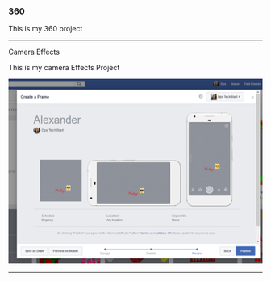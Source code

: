 ### 360

This is my 360 project

<script src="//360.vizor.io/scripts/embed.js" data-vizorurl="https://360.vizor.io/embed/v/xyq0" ></script>

***

Camera Effects

This is my camera Effects Project

![Alexander](https://github.com/alexandercampos1/alexandercampos1.github.io/blob/master/Alexander.PNG?raw=true "Optional Title")

***
